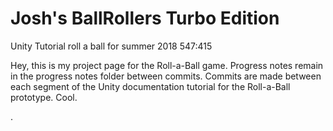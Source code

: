 # Josh's BallRollers Turbo Edition
Unity Tutorial roll a ball for summer 2018 547:415 

Hey, this is my project page for the Roll-a-Ball game.
Progress notes remain in the progress notes folder between commits.
Commits are made between each segment of the Unity documentation tutorial for the Roll-a-Ball prototype.
Cool.

.